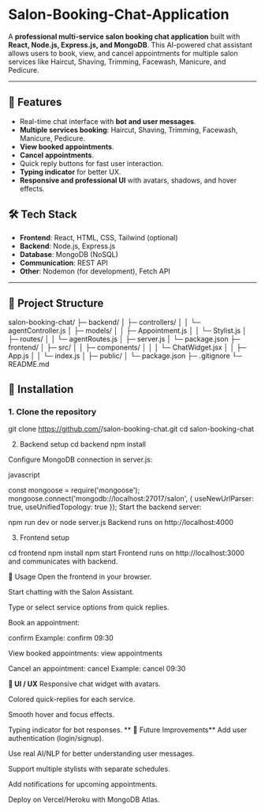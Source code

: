 # Salon-Booking-Chat-Application

A **professional multi-service salon booking chat application** built with **React, Node.js, Express.js, and MongoDB**. This AI-powered chat assistant allows users to book, view, and cancel appointments for multiple salon services like Haircut, Shaving, Trimming, Facewash, Manicure, and Pedicure.

---

## 📌 Features

- Real-time chat interface with **bot and user messages**.
- **Multiple services booking**: Haircut, Shaving, Trimming, Facewash, Manicure, Pedicure.
- **View booked appointments**.
- **Cancel appointments**.
- Quick reply buttons for fast user interaction.
- **Typing indicator** for better UX.
- **Responsive and professional UI** with avatars, shadows, and hover effects.



## 🛠 Tech Stack

- **Frontend**: React, HTML, CSS, Tailwind (optional)
- **Backend**: Node.js, Express.js
- **Database**: MongoDB (NoSQL)
- **Communication**: REST API
- **Other**: Nodemon (for development), Fetch API

---

## 📁 Project Structure

salon-booking-chat/
├─ backend/
│ ├─ controllers/
│ │ └─ agentController.js
│ ├─ models/
│ │ ├─ Appointment.js
│ │ └─ Stylist.js
│ ├─ routes/
│ │ └─ agentRoutes.js
│ ├─ server.js
│ └─ package.json
├─ frontend/
│ ├─ src/
│ │ ├─ components/
│ │ │ └─ ChatWidget.jsx
│ │ ├─ App.js
│ │ └─ index.js
│ ├─ public/
│ └─ package.json
├─ .gitignore
└─ README.md





## 🚀 Installation

### 1. Clone the repository


git clone https://github.com/<your-username>/salon-booking-chat.git
cd salon-booking-chat

2. Backend setup
cd backend
npm install

Configure MongoDB connection in server.js:

javascript

const mongoose = require('mongoose');
mongoose.connect('mongodb://localhost:27017/salon', {
  useNewUrlParser: true,
  useUnifiedTopology: true
});
Start the backend server:


npm run dev
or
node server.js
Backend runs on http://localhost:4000

3. Frontend setup

cd frontend
npm install
npm start
Frontend runs on http://localhost:3000 and communicates with backend.

💬 Usage
Open the frontend in your browser.

Start chatting with the Salon Assistant.

Type or select service options from quick replies.

Book an appointment:

confirm <time>
Example:
confirm 09:30

View booked appointments:
view appointments

Cancel an appointment:
cancel <time>
Example:
cancel 09:30

**🎨 UI / UX**
Responsive chat widget with avatars.

Colored quick-replies for each service.

Smooth hover and focus effects.

Typing indicator for bot responses.
**
🔧 Future Improvements**
Add user authentication (login/signup).

Use real AI/NLP for better understanding user messages.

Support multiple stylists with separate schedules.

Add notifications for upcoming appointments.

Deploy on Vercel/Heroku with MongoDB Atlas.
